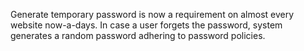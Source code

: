Generate temporary password is now a requirement on almost every website now-a-days. In case a user forgets the password, system generates a random password adhering to password policies.